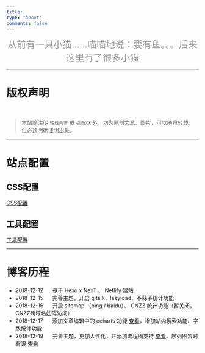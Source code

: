```yaml
---
title: 
type: "about"
comments: false
---
```


<center><font size="5" color="#999" >
<i class="fa fa-quote-left fa-3x fa-pull-left"></i>从前有一只小猫……喵喵地说：要有鱼。。。后来这里有了很多小猫
</font></center>

---

# 版权声明

<br/>

> 本站除注明 `转载内容` 或 `引自XX` 外，均为原创文章、图片，可以随意转载，但必须明确注明出处。

---

# 站点配置

## CSS配置
[CSS配置](/2018/12/10/站点CSS配置/)

## 工具配置
[工具配置](/2018/12/10/站点工具配置/)

---

# 博客历程
- 2018-12-12 &nbsp;&nbsp;&nbsp;&nbsp; 基于 Hexo x NexT 、 Netlify 建站
- 2018-12-15 &nbsp;&nbsp;&nbsp;&nbsp; 完善主题，开启 gitalk、lazyload、不蒜子统计功能
- 2018-12-16 &nbsp;&nbsp;&nbsp;&nbsp; 开启 sitemap （bing / baidu）、 CNZZ 统计功能（暂关闭，CNZZ跨域名妨碍访问）
- 2018-12-17 &nbsp;&nbsp;&nbsp;&nbsp; 添加文章编辑中的 echarts 功能 [查看](/2018/12/10/站点工具配置/#echarts-示例效果)，增加站内搜索功能、字数统计功能
- 2018-12-19 &nbsp;&nbsp;&nbsp;&nbsp; 完善主题，更加人性化，并添加流程图支持 [查看](/2018/12/10/站点工具配置/#流程图-示例效果)、序列图暂时有误 [查看](/2018/12/10/站点工具配置/#序列图-示例效果)